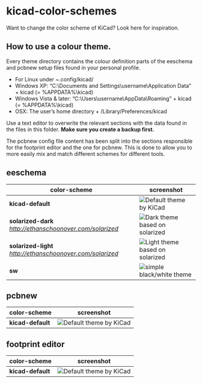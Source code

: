 # kicad-color-schemes

Want to change the color scheme of KiCad? Look here for inspiration.

## How to use a colour theme.

Every theme directory contains the colour definition parts of the eeschema and pcbnew setup files found in your personal profile.
- For Linux under ~.config/kicad/
- Windows XP: “C:\Documents and Settings\username\Application Data” + kicad (= %APPDATA%\kicad)
- Windows Vista & later: “C:\Users\username\AppData\Roaming” + kicad (= %APPDATA%\kicad)
- OSX: The user’s home directory + /Library/Preferences/kicad

Use a text editor to overwrite the relevant sections with the data found in the files in this folder. **Make sure you create a backup first.**

The pcbnew config file content has been split into the sections responsible for the footprint editor and the one for pcbnew. This is done to allow you to more easily mix and match different schemes for different tools.

## eeschema

color-scheme                                               | screenshot
-----------------------------------------------------------|-----------
**kicad-default**                                          | ![Default theme by KiCad](https://raw.githubusercontent.com/pointhi/kicad-color-schemes/master/kicad-default/eeschema.png)
**solarized-dark** *http://ethanschoonover.com/solarized*  | ![Dark theme based on solarized](https://raw.githubusercontent.com/pointhi/kicad-color-schemes/master/solarized-dark/eeschema.png)
**solarized-light** *http://ethanschoonover.com/solarized* | ![Light theme based on solarized](https://raw.githubusercontent.com/pointhi/kicad-color-schemes/master/solarized-light/eeschema.png)
**sw**                                                     | ![simple black/white theme](https://raw.githubusercontent.com/pointhi/kicad-color-schemes/master/sw/eeschema.png)

## pcbnew
color-scheme                                               | screenshot
-----------------------------------------------------------|-----------
**kicad-default**                                          | ![Default theme by KiCad](https://raw.githubusercontent.com/pointhi/kicad-color-schemes/master/kicad-default/pcbnew.png)

## footprint editor
color-scheme                                               | screenshot
-----------------------------------------------------------|-----------
**kicad-default**                                          | ![Default theme by KiCad](https://raw.githubusercontent.com/pointhi/kicad-color-schemes/master/kicad-default/footprint_editor.png)
